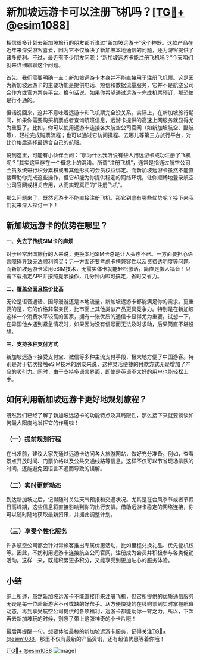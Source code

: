 # 新加坡远游卡可以注册飞机吗？[[TG💪+ @esim1088](https://t.me/s/esim1088)]

相信很多计划去新加坡旅行的朋友都听说过“新加坡远游卡”这个神器。这款产品在近年来深受游客喜爱，因为它不仅解决了新加坡本地通信的问题，还为游客提供了诸多便利。不过，最近有不少朋友问我：“新加坡远游卡能注册飞机吗？”今天咱们就来详细聊聊这个问题。

首先，我们需要明确一点：新加坡远游卡本身并不能直接用于注册飞机票。这是因为新加坡远游卡的主要功能是提供电话、短信和数据流量服务，它并不是航空公司合作方或官方票务平台。换句话说，如果你希望通过远游卡完成机票预订，那恐怕是行不通的。

但话说回来，这并不意味着远游卡和飞机票完全没关系。实际上，在新加坡旅行期间，如果你需要购买机票或者查询航班信息，远游卡提供的高速上网服务就显得尤为重要了。比如，你可以使用远游卡连接各大航空公司官网（如新加坡航空、酷航等），轻松完成购票流程；也可以通过它访问携程、去哪儿等第三方旅行平台，对比价格后选择最适合自己的航班。

说到这里，可能有小伙伴会问：“那为什么我听说有些人用远游卡成功注册了飞机呢？”其实这里存在一个概念上的混淆。所谓“注册飞机”，通常是指通过航空公司会员系统进行积分累积或者其他形式的会员权益绑定。而新加坡远游卡虽然不能直接帮助你完成这些操作，但它却能为你提供稳定的网络环境，让你顺畅地登录航空公司官网或相关应用，从而实现真正的“注册飞机”。

那么问题来了，既然远游卡不能直接注册飞机，那它到底有哪些优势呢？接下来我们就来深入探讨一下！

## 新加坡远游卡的优势在哪里？

**一、免去了传统SIM卡的麻烦**

对于经常出国旅行的人来说，更换本地SIM卡总是让人头疼不已。一方面要担心语言障碍导致无法顺利购买；另一方面还要考虑卡槽兼容性以及资费透明度等问题。而新加坡远游卡采用eSIM技术，无需实体卡就能轻松激活，简直是懒人福音！只需下载指定APP并按照提示操作，几分钟内即可搞定，省时又省力。

**二、覆盖全面且性价比高**

无论是语音通话、国际漫游还是本地流量，新加坡远游卡都能满足你的需求。更重要的是，它的价格非常亲民，比市面上其他类似产品更具竞争力。特别是在新加坡这样一个消费水平较高的国家，拥有一张优质的通信卡显得尤为重要。试想一下，在异国他乡遇到紧急情况时，如果因为没有信号而无法及时求助，后果简直不堪设想。

**三、支持多种支付方式**

新加坡远游卡接受支付宝、微信等多种主流支付手段，极大地方便了中国游客。特别是对于初次接触eSIM技术的朋友来说，这种灵活便捷的付款方式无疑增加了产品的吸引力。同时，由于支持多语言界面，即使是英语不太好的用户也能轻松上手。

## 如何利用新加坡远游卡更好地规划旅程？

既然我们已经了解了新加坡远游卡的功能特点及其局限性，那么接下来就要谈谈如何最大限度地发挥它的作用啦！

### （一）提前规划行程

在出发前，建议大家先通过远游卡访问各大旅游网站，做好充分准备。例如，查看景点开放时间、门票价格以及公共交通线路等信息。这样不仅可以节省现场排队的时间，还能避免因语言不通而导致的误解。

### （二）实时更新动态

到达新加坡之后，记得随时关注天气预报和交通状况。尤其是在台风季节或者节假日高峰期，这些信息将直接影响到你的出行安排。借助远游卡稳定的网络连接，你可以随时随地获取最新资讯，并据此调整计划。

### （三）享受个性化服务

许多航空公司都会针对常旅客推出专属优惠活动，比如里程兑换礼品、优先登机权等。因此，不妨利用远游卡连接航空公司官网，注册成为会员并积极参与各类促销活动。这样一来，既能积累更多积分，又能享受到更加贴心的服务体验。

## 小结

综上所述，虽然新加坡远游卡不能直接用来注册飞机，但它所提供的优质通信服务无疑是每一位赴新游客不可或缺的好帮手。从方便快捷的在线购票到实时掌握航班动态，再到享受航空公司提供的各项福利，远游卡都能助你一臂之力。所以，下次再去新加坡玩的时候，别忘了带上这张神奇的小卡片哦！

最后再提醒一句，想要体验最棒的新加坡远游卡服务，记得关注[TG💪+ @esim1088](https://t.me/s/esim1088)，那里不仅有最新的产品资讯，还有超值优惠等着你哦！

[[TG💪+ @esim1088](https://t.me/s/esim1088) ![Image](https://i.postimg.cc/4NQfJmqS/Snipaste-2025-05-13-00-14-12.png)]